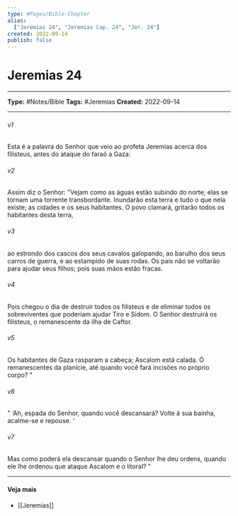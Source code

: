 ```yaml
---
type: #Pages/Bible-Chapter
alias:
  ["Jeremias 24", "Jeremias Cap. 24", "Jer. 24"]
created: 2022-09-14
publish: false
---
```


# Jeremias 24

---

**Type:** #Notes/Bible
**Tags:** #Jeremias
**Created:** 2022-09-14

---

###### v1
Esta é a palavra do Senhor que veio ao profeta Jeremias acerca dos filisteus, antes do ataque do faraó a Gaza:
###### v2
Assim diz o Senhor: "Vejam como as águas estão subindo do norte; elas se tornam uma torrente transbordante. Inundarão esta terra e tudo o que nela existe; as cidades e os seus habitantes. O povo clamará, gritarão todos os habitantes desta terra,
###### v3
ao estrondo dos cascos dos seus cavalos galopando, ao barulho dos seus carros de guerra, e ao estampido de suas rodas. Os pais não se voltarão para ajudar seus filhos; pois suas mãos estão fracas.
###### v4
Pois chegou o dia de destruir todos os filisteus e de eliminar todos os sobreviventes que poderiam ajudar Tiro e Sidom. O Senhor destruirá os filisteus, o remanescente da ilha de Caftor.
###### v5
Os habitantes de Gaza rasparam a cabeça; Ascalom está calada. Ó remanescentes da planície, até quando você fará incisões no próprio corpo? "
###### v6
" ‘Ah, espada do Senhor, quando você descansará? Volte à sua bainha, acalme-se e repouse. ’
###### v7
Mas como poderá ela descansar quando o Senhor lhe deu ordens, quando ele lhe ordenou que ataque Ascalom e o litoral? "


---

#### Veja mais

- [[Jeremias]]
